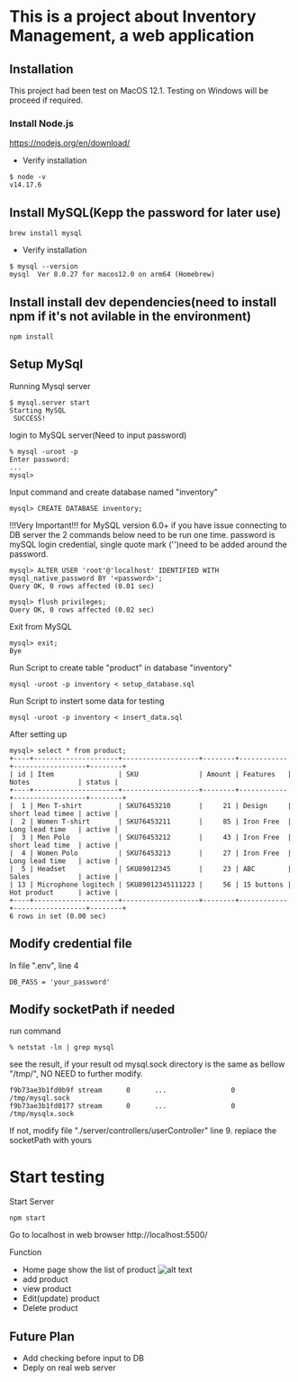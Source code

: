 # This is a project about Inventory Management, a web application

## Installation
This project had been test on MacOS 12.1. Testing on Windows will be proceed if required.

### Install Node.js
https://nodejs.org/en/download/
* Verify installation
```
$ node -v
v14.17.6
```
## Install MySQL(Kepp the password for later use)
```
brew install mysql
```
* Verify installation
```
$ mysql --version
mysql  Ver 8.0.27 for macos12.0 on arm64 (Homebrew)
```
## Install install dev dependencies(need to install npm if it's not avilable in the environment)
```
npm install
```

## Setup MySql
Running Mysql server
```
$ mysql.server start
Starting MySQL
 SUCCESS! 
```
login to MySQL server(Need to input password)
```
% mysql -uroot -p
Enter password:
...
mysql> 
```
Input command and create database named "inventory" 
```
mysql> CREATE DATABASE inventory; 
```
!!!Very Important!!! for MySQL version 6.0+ if you have issue connecting to DB server the 2 commands below need to be run one time.
password is mySQL login credential, single quote mark ('')need to be added around the password. 
```
mysql> ALTER USER 'root'@'localhost' IDENTIFIED WITH mysql_native_password BY '<password>';
Query OK, 0 rows affected (0.01 sec)

mysql> flush privileges;
Query OK, 0 rows affected (0.02 sec)
```

Exit from MySQL
```
mysql> exit;
Bye
```
Run Script to create table "product" in database "inventory"
```
mysql -uroot -p inventory < setup_database.sql
```
Run Script to instert some data for testing
```
mysql -uroot -p inventory < insert_data.sql 
```
After setting up
```
mysql> select * from product;
+----+---------------------+-------------------+--------+------------+------------------+--------+
| id | Item                | SKU               | Amount | Features   | Notes            | status |
+----+---------------------+-------------------+--------+------------+------------------+--------+
|  1 | Men T-shirt         | SKU76453210       |     21 | Design     | short lead timee | active |
|  2 | Women T-shirt       | SKU76453211       |     85 | Iron Free  | Long lead time   | active |
|  3 | Men Polo            | SKU76453212       |     43 | Iron Free  | short lead time  | active |
|  4 | Women Polo          | SKU76453213       |     27 | Iron Free  | Long lead time   | active |
|  5 | Headset             | SKU89012345       |     23 | ABC        | Sales            | active |
| 13 | Microphone logitech | SKU89012345111223 |     56 | 15 buttons | Hot product      | active |
+----+---------------------+-------------------+--------+------------+------------------+--------+
6 rows in set (0.00 sec)
```

## Modify credential file
In file ".env", line 4
```
DB_PASS = 'your_password'
```

## Modify socketPath if needed
run command
```
% netstat -ln | grep mysql
```
see the result, if your result od mysql.sock directory is the same as bellow "/tmp/", NO NEED to further modify.
```
f9b73ae3b1fd0b9f stream      0      ...                0 /tmp/mysql.sock
f9b73ae3b1fd0177 stream      0      ...                0 /tmp/mysqlx.sock
```
If not, modify file "./server/controllers/userController" line 9. replace the socketPath with yours 


# Start testing
Start Server
```
npm start
```

Go to localhost in web browser http://localhost:5500/

Function
* Home page show the list of product
![alt text](https://github.com/ssun97/simple_web_inventory/blob/main/list_of_products?raw=true)
* add product 
* view product
* Edit(update) product
* Delete product


## Future Plan
* Add checking before input to DB
* Deply on real web server